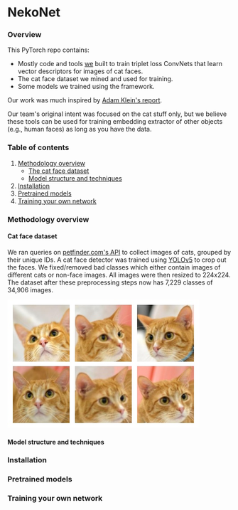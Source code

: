 # NekoNet
### Overview
This PyTorch repo contains:
- Mostly code and tools [we](https://github.com/L-E-G-s) built to train triplet loss ConvNets that learn vector descriptors for images of cat faces. 
- The cat face dataset we mined and used for training.
- Some models we trained using the framework.

Our work was much inspired by [Adam Klein's report](http://cs230.stanford.edu/projects_fall_2019/reports/26251543.pdf).

Our team's original intent was focused on the cat stuff only, but we believe these tools can be used for training embedding extractor of other objects (e.g., human faces) as long as you have the data.

### Table of contents
1. [Methodology overview](#methodology-overview)
    * [The cat face dataset](#cat-face-dataset)
    * [Model structure and techniques](#model-structure-and-techniques)
2. [Installation](#installation)
3. [Pretrained models](#pretrained-models)
4. [Training your own network](#training-your-own-network)

### Methodology overview
#### Cat face dataset
We ran queries on [petfinder.com's API](https://www.petfinder.com/developers/v2/docs/) to collect images of cats, grouped by their unique IDs. A cat face detector was trained using [YOLOv5](https://github.com/ultralytics/yolov5) to crop out the faces. We fixed/removed bad classes which either contain images of different cats or non-face images. All images were then resized to 224x224. The dataset after these preprocessing steps now has 7,229 classes of 34,906 images.

![Class 818](./_static/cat_818.jpg)


#### Model structure and techniques
### Installation
### Pretrained models
### Training your own network

